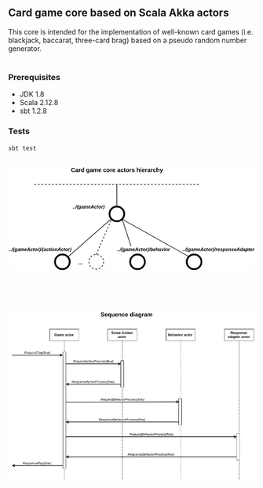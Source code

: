 
## Card game core based on Scala Akka actors

This core is intended for the implementation of well-known card games (i.e. blackjack, baccarat, three-card brag) based on a pseudo random number generator.
<br />
<br />

### Prerequisites
* JDK 1.8
* Scala 2.12.8
* sbt 1.2.8

### Tests

```
sbt test
```

##

![alt text](docs/scala-game-card-core.jpg)

<br />
<br />

##

![alt text](docs/sd-scala-game-card-core.jpg)
